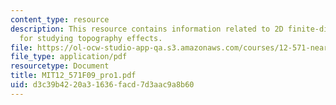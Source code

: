 ```yaml
---
content_type: resource
description: This resource contains information related to 2D finite-difference simulation
  for studying topography effects.
file: https://ol-ocw-studio-app-qa.s3.amazonaws.com/courses/12-571-near-surface-geophysical-imaging-fall-2009/d3c39b4220a31636facd7d3aac9a8b60_MIT12_571F09_pro1.pdf
file_type: application/pdf
resourcetype: Document
title: MIT12_571F09_pro1.pdf
uid: d3c39b42-20a3-1636-facd-7d3aac9a8b60
---
```

